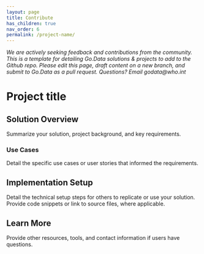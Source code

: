 ```yaml
---
layout: page
title: Contribute 
has_children: true
nav_order: 6
permalink: /project-name/
---
```


[//]: # (This page should be drafted using Markdown. See the Markdown Guide for syntax guidelines: https://www.markdownguide.org/basic-syntax/)

_We are actively seeking feedback and contributions from the community. This is a template for detailing Go.Data solutions & projects to add to the Github repo. Please edit this page, draft content on a new branch, and submit to Go.Data as a pull request. Questions? Email godata@who.int_ 

# Project title
## Solution Overview
Summarize your solution, project background, and key requirements. 

### Use Cases
Detail the specific use cases or user stories that informed the requirements. 

## Implementation Setup
Detail the technical setup steps for others to replicate or use your solution. Provide code snippets or link to source files, where applicable. 

## Learn More
Provide other resources, tools, and contact information if users have questions. 
